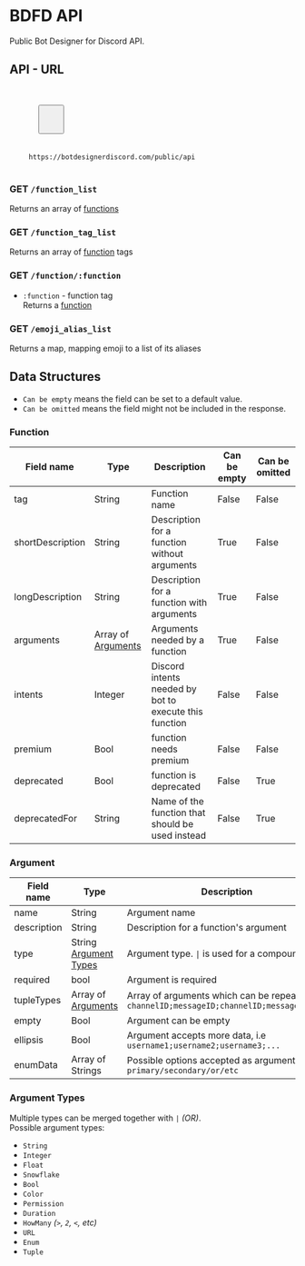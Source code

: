 # BDFD API
Public Bot Designer for Discord API.

<div class="mainAPI">
  <h2>API - URL</h2>
  <pre>
    <div class="buttons">
      <button class="fa fa-regular fa-paste clip-button" title="Copy to clipboard" aria-label="Copy to clipboard">
        <i class="tooltiptext"></i>
      </button>
    </div>
    <code class="hljs">https://botdesignerdiscord.com/public/api</code>
  </pre>
</div>

### GET `/function_list`
Returns an array of [functions](#Function)

### GET `/function_tag_list`
Returns an array of [function](#Function) tags

### GET `/function/:function`
- `:function` - function tag \
Returns a [function](#Function)

### GET `/emoji_alias_list`
Returns a map, mapping emoji to a list of its aliases

## Data Structures
- `Can be empty` means the field can be set to a default value.
- `Can be omitted` means the field might not be included in the response.

### Function
| Field name       | Type                            | Description                                            | Can be empty | Can be omitted |
|------------------|---------------------------------|--------------------------------------------------------|--------------|----------------|
| tag              | String                          | Function name                                          | False        | False          |
| shortDescription | String                          | Description for a function without arguments           | True         | False          |
| longDescription  | String                          | Description for a function with arguments              | True         | False          |
| arguments        | Array of [Arguments](#Argument) | Arguments needed by a function                         | True         | False          |
| intents          | Integer                         | Discord intents needed by bot to execute this function | False        | False          |
| premium          | Bool                            | function needs premium                                 | False        | False          |
| deprecated       | Bool                            | function is deprecated                                 | False        | True           |
| deprecatedFor    | String                          | Name of the function that should be used instead       | False        | True           |

### Argument
| Field name  | Type                                     | Description                                                                                 | Can be omitted |
|-------------|------------------------------------------|---------------------------------------------------------------------------------------------|----------------|
| name        | String                                   | Argument name                                                                               | False          |
| description | String                                   | Description for a function's argument                                                       | True           |
| type        | String [Argument Types](#Argument-Types) | Argument type. `\|` is used for a compound type                                             | False          |
| required    | bool                                     | Argument is required                                                                        | False          |
| tupleTypes  | Array of [Arguments](#Argument)          | Array of arguments which can be repeated, i.e `channelID;messageID;channelID;messageID;...` | True           |
| empty       | Bool                                     | Argument can be empty                                                                       | True           |
| ellipsis    | Bool                                     | Argument accepts more data, i.e `username1;username2;username3;...`                         | True           |
| enumData    | Array of Strings                         | Possible options accepted as argument, i.e `primary/secondary/or/etc`                       | True           |

### Argument Types
Multiple types can be merged together with `|` *(OR)*. \
Possible argument types:
- `String`
- `Integer`
- `Float`
- `Snowflake`
- `Bool`
- `Color`
- `Permission`
- `Duration`
- `HowMany` *(`>`, `2`, `<`, etc)*
- `URL`
- `Enum`
- `Tuple`
